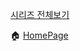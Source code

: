 [시리즈 전체보기](https://velog.io/@jiho3894/series/TVING-%ED%81%B4%EB%A1%A0%EC%BD%94%EB%94%A9)

🏠 [HomePage](https://jiho3894.github.io/Charliving/)
